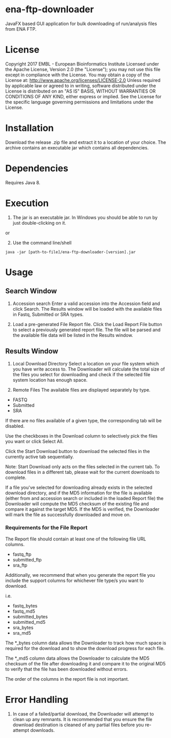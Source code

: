# ena-ftp-downloader

JavaFX based GUI application for bulk downloading of run/analysis files from ENA FTP.


# License

Copyright 2017 EMBL - European Bioinformatics Institute Licensed under the Apache License, Version 2.0 (the "License");
you may not use this file except in compliance with the License.
You may obtain a copy of the License at: http://www.apache.org/licenses/LICENSE-2.0
Unless required by applicable law or agreed to in writing, software distributed under the License is distributed on an "AS IS" BASIS, WITHOUT WARRANTIES OR CONDITIONS OF ANY KIND, either express or implied. See the License for the specific language governing permissions and limitations under the License.

# Installation

Download the release .zip file and extract it to a location of your choice. The archive contains an executable jar which contains all dependencies.

# Dependencies

Requires Java 8.

# Execution
1. The jar is an executable jar. In Windows you should be able to run by just double-clicking on it.

or

2. Use the command line/shell
```
java -jar [path-to-file]/ena-ftp-downloader-[version].jar
```

# Usage

## Search Window
1. Accession search
Enter a valid accession into the Accession field and click Search. The Results window will be loaded with the available
files in Fastq, Submitted or SRA types.

2. Load a pre-generated File Report file.
Click the Load Report File button to select a previously generated report file. The file will be parsed and the available
file data will be listed in the Results window. 

## Results Window

1. Local Download Directory
Select a location on your file system which you have write access to.
The Downloader will calculate the total size of the files you select for downloading
and check if the selected file system location has enough space.

2. Remote Files
The available files are displayed separately by type.
* FASTQ
* Submitted
* SRA

If there are no files available of a given type, the corresponding tab will be disabled.

Use the checkboxes in the Download column to selectively pick the files you want or click Select All.

Click the Start Download button to download the selected files in the currently active tab sequentially.

Note: Start Download only acts on the files selected in the current tab. To download files in a different tab, please
wait for the current downloads to complete.

If a file you've selected for downloading already exists in the selected
download directory, and if the MD5 information for the file is available (either from and accession search or
included in the loaded Report file) the Downloader will compute the MD5 checksum of the existing file
 and compare it against the target MD5. If the MD5 is verified, the Downloader will 
  mark the file as successfully downloaded and move on.

### Requirements for the File Report
The Report file should contain at least one of the following file
URL columns.

* fastq_ftp
* submitted_ftp
* sra_ftp

Additionally, we recommend that when you generate the report file you include the support columns for whichever file
type/s you want to download.

i.e.

* fastq_bytes
* fastq_md5
* submitted_bytes
* submitted_md5
* sra_bytes
* sra_md5

The *_bytes column data allows the Downloader to track how much space is required for the download and to show the download
progress for each file.

The *_md5 column data allows the Downloader to calculate the MD5 checksum of the file after downloading it and compare it
to the original MD5 to verify that the file has been downloaded without errors.

The order of the columns in the report file is not important.

# Error Handling
1. In case of a failed/partial download, the Downloader will attempt to clean up any remnants. It is recommended that
you ensure the file download destination is cleaned of any partial files before you re-attempt downloads.
